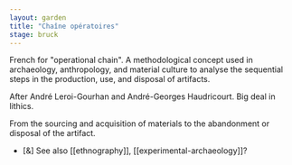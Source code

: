 ```yaml
---  
layout: garden
title: "Chaîne opératoires"
stage: bruck
---
```


French for "operational chain". A methodological concept used in archaeology, anthropology, and material culture to analyse the sequential steps in the production, use, and disposal of artifacts.

After André Leroi-Gourhan and André-Georges Haudricourt. Big deal in lithics.

From the sourcing and acquisition of materials to the abandonment or disposal of the artifact.

- [&] See also [[ethnography]], [[experimental-archaeology]]?